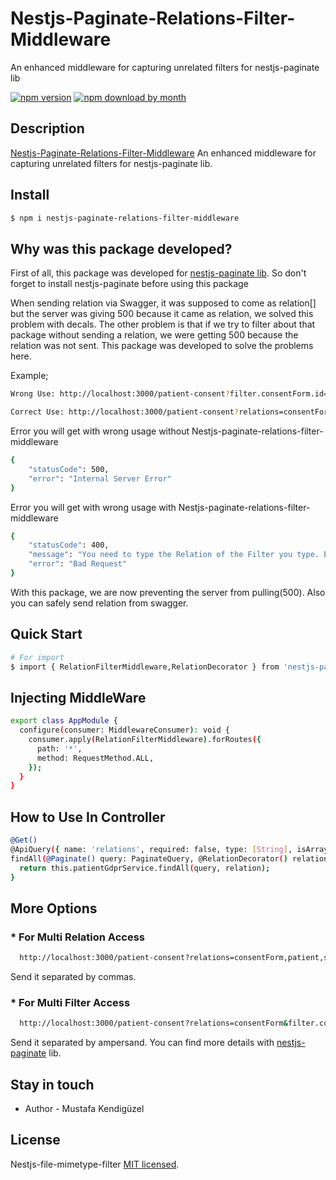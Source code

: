# Nestjs-Paginate-Relations-Filter-Middleware


An enhanced middleware for capturing unrelated filters for nestjs-paginate lib

[![npm version](https://img.shields.io/npm/v/nestjs-paginate-relations-filter-middleware)](https://www.npmjs.com/package/nestjs-paginate-relations-filter-middleware)
[![npm download by month](https://img.shields.io/npm/dm/nestjs-paginate-relations-filter-middleware)](https://npmcharts.com/compare/nestjs-paginate-relations-filter-middleware?minimal=true)


## Description

[Nestjs-Paginate-Relations-Filter-Middleware](https://github.com/mustafakendiguzel/nestjs-paginate-relations-filter-middleware) An enhanced middleware for capturing unrelated filters for nestjs-paginate lib.


## Install

```bash
$ npm i nestjs-paginate-relations-filter-middleware
```


## Why was this package developed?

First of all, this package was developed for [nestjs-paginate lib](https://www.npmjs.com/package/nestjs-paginate). So don't forget to install nestjs-paginate before using this package

When sending relation via Swagger, it was supposed to come as relation[] but the server was giving 500 because it came as relation, we solved this problem with decals. The other problem is that if we try to filter about that package without sending a relation, we were getting 500 because the relation was not sent. This package was developed to solve the problems here.

Example;

```bash
Wrong Use: http://localhost:3000/patient-consent?filter.consentForm.id=86190245-1246-415b-a5e8-7c5813535f25

Correct Use: http://localhost:3000/patient-consent?relations=consentForm&filter.consentForm.id=86190245-1246-415b-a5e8-7c5813535f25
```

Error you will get with wrong usage without Nestjs-paginate-relations-filter-middleware

```bash
{
    "statusCode": 500,
    "error": "Internal Server Error"
}
```

Error you will get with wrong usage with Nestjs-paginate-relations-filter-middleware

```bash
{
    "statusCode": 400,
    "message": "You need to type the Relation of the Filter you type. Example; WrongLink: http://localhost:3000/patient-consent?filter.consentForm.id=86190245-1246-415b-a5e8-7c5813535f25&relations=patient, CorrectLink: http://localhost:3000/patient-consent?relations=consentForm&filter.consentForm.id=86190245-1246-415b-a5e8-7c5813535f25&relations=patient",
    "error": "Bad Request"
}
```

With this package, we are now preventing the server from pulling(500). Also you can safely send relation from swagger.


## Quick Start

```bash
# For import
$ import { RelationFilterMiddleware,RelationDecorator } from 'nestjs-paginate-relations-filter-middleware';

```


## Injecting MiddleWare

```bash
export class AppModule {
  configure(consumer: MiddlewareConsumer): void {
    consumer.apply(RelationFilterMiddleware).forRoutes({
      path: '*',
      method: RequestMethod.ALL,
    });
  }
}
```


## How to Use In Controller

```bash 
@Get()
@ApiQuery({ name: 'relations', required: false, type: [String], isArray: true }) // For Swagger
findAll(@Paginate() query: PaginateQuery, @RelationDecorator() relation: any) {
  return this.patientGdprService.findAll(query, relation);
}
```


## More Options

### * For Multi Relation Access

```bash
  http://localhost:3000/patient-consent?relations=consentForm,patient,surrogate
```

Send it separated by commas.

### * For Multi Filter Access

```bash
  http://localhost:3000/patient-consent?relations=consentForm&filter.consentForm.id=86190245-1246-415b-a5e8-7c5813535f25&filter.consentForm.status=pending&filter.code=302
```

Send it separated by ampersand. You can find more details with [nestjs-paginate](https://www.npmjs.com/package/nestjs-paginate) lib.


## Stay in touch

- Author - Mustafa Kendigüzel


## License

Nestjs-file-mimetype-filter [MIT licensed](LICENSE).
